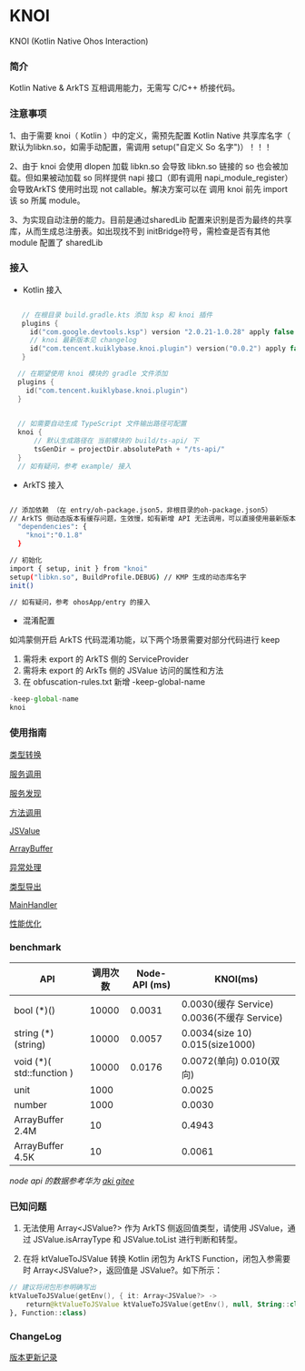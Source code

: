 # KNOI

KNOI (Kotlin Native Ohos Interaction)

### 简介

Kotlin Native & ArkTS 互相调用能力，无需写 C/C++ 桥接代码。

### 注意事项

1、由于需要 knoi（ Kotlin ）中的定义，需预先配置 Kotlin Native 共享库名字（ 默认为libkn.so，如需手动配置，需调用 setup("自定义 So 名字")）！！！

2、由于 knoi 会使用 dlopen 加载 libkn.so 会导致 libkn.so 链接的 so 也会被加载。但如果被动加载 so 同样提供 napi 接口（即有调用 napi_module_register）会导致ArkTS 使用时出现 not callable。解决方案可以在 调用 knoi 前先 import 该 so 所属 module。

3、为实现自动注册的能力。目前是通过sharedLib 配置来识别是否为最终的共享库，从而生成总注册表。如出现找不到 initBridge符号，需检查是否有其他 module 配置了 sharedLib

### 接入

- Kotlin 接入
```kotlin

   // 在根目录 build.gradle.kts 添加 ksp 和 knoi 插件 
   plugins {
     id("com.google.devtools.ksp") version "2.0.21-1.0.28" apply false 
     // knoi 最新版本见 changelog
     id("com.tencent.kuiklybase.knoi.plugin") version("0.0.2") apply false
   }

  // 在期望使用 knoi 模块的 gradle 文件添加
  plugins {
    id("com.tencent.kuiklybase.knoi.plugin")
  }
  

  // 如需要自动生成 TypeScript 文件输出路径可配置
  knoi {
      // 默认生成路径在 当前模块的 build/ts-api/ 下
      tsGenDir = projectDir.absolutePath + "/ts-api/"
  }
  // 如有疑问，参考 example/ 接入
```

- ArkTS 接入

```bash

// 添加依赖 （在 entry/oh-package.json5，非根目录的oh-package.json5）
// ArkTS 侧动态版本有缓存问题，生效慢，如有新增 API 无法调用，可以直接使用最新版本
  "dependencies": {
    "knoi":"0.1.8"
  }

// 初始化
import { setup, init } from "knoi"
setup("libkn.so", BuildProfile.DEBUG) // KMP 生成的动态库名字
init()

// 如有疑问，参考 ohosApp/entry 的接入
```

- 混淆配置

如鸿蒙侧开启 ArkTS 代码混淆功能，以下两个场景需要对部分代码进行 keep

1. 需将未 export 的 ArkTS 侧的 ServiceProvider 
2. 需将未 export 的 ArkTs 侧的 JSValue 访问的属性和方法
3. 在 obfuscation-rules.txt 新增 -keep-global-name

```JavaScript
-keep-global-name
knoi
```


### 使用指南

[类型转换](./docs/types.md)

[服务调用](./docs/service.md)

[服务发现](./docs/serviceDiscover.md)

[方法调用](./docs/function.md)

[JSValue](./docs/jsvalue.md)

[ArrayBuffer](./docs/arraybuffer.md)

[异常处理](./docs/execption.md)

[类型导出](./docs/declare.md)

[MainHandler](./docs/handler.md)

[性能优化](./docs/pref.md)

### benchmark

|API	|调用次数	|	Node-API (ms)|KNOI(ms)
|--|--|--|--|
bool (*)()	|10000	|	0.0031|0.0030(缓存 Service) 0.0036(不缓存 Service)
string (*)(string)	|10000	|	0.0057|0.0034(size 10) 0.015(size1000)
void (*)( std::function )	|10000		|0.0176|0.0072(单向) 0.010(双向)
unit	|1000		||0.0025
number	|1000		||0.0030
ArrayBuffer 2.4M	|10		||0.4943
ArrayBuffer 4.5K	|10		||0.0061

*node api 的数据参考华为 [aki gitee](https://gitee.com/openharmony-sig/aki/tree/master)*

### 已知问题

1. 无法使用 Array<JSValue?> 作为 ArkTS 侧返回值类型，请使用 JSValue，通过 JSValue.isArrayType 和 JSValue.toList 进行判断和转型。

2. 在将 ktValueToJSValue 转换 Kotlin 闭包为 ArkTS Function，闭包入参需要时 Array<JSValue?>，返回值是 JSValue?。如下所示：

```Kotlin
// 建议将闭包形参明确写出
ktValueToJSValue(getEnv(), { it: Array<JSValue?> ->
    return@ktValueToJSValue ktValueToJSValue(getEnv(), null, String::class)
}, Function::class)
```

### ChangeLog

[版本更新记录](./docs/changelog.md)